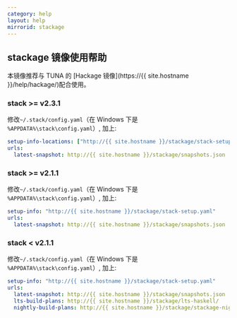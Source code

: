 ```yaml
---
category: help
layout: help
mirrorid: stackage
---
```


## stackage 镜像使用帮助

本镜像推荐与 TUNA 的 [Hackage 镜像](https://{{ site.hostname }}/help/hackage/)配合使用。

### stack >= v2.3.1

修改`~/.stack/config.yaml`（在 Windows 下是 `%APPDATA%\stack\config.yaml`）, 加上:

```yaml
setup-info-locations: ["http://{{ site.hostname }}/stackage/stack-setup.yaml"]
urls:
  latest-snapshot: http://{{ site.hostname }}/stackage/snapshots.json
```

### stack >= v2.1.1

修改`~/.stack/config.yaml`（在 Windows 下是 `%APPDATA%\stack\config.yaml`）, 加上:

```yaml
setup-info: "http://{{ site.hostname }}/stackage/stack-setup.yaml"
urls:
  latest-snapshot: http://{{ site.hostname }}/stackage/snapshots.json
```

### stack < v2.1.1

修改`~/.stack/config.yaml`（在 Windows 下是 `%APPDATA%\stack\config.yaml`）, 加上:

```yaml
setup-info: "http://{{ site.hostname }}/stackage/stack-setup.yaml"
urls:
  latest-snapshot: http://{{ site.hostname }}/stackage/snapshots.json
  lts-build-plans: http://{{ site.hostname }}/stackage/lts-haskell/
  nightly-build-plans: http://{{ site.hostname }}/stackage/stackage-nightly/
```
